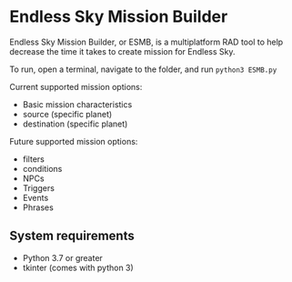 # Endless Sky Mission Builder
Endless Sky Mission Builder, or ESMB, is a multiplatform RAD tool to help decrease the time it takes to create mission for Endless Sky.

To run, open a terminal, navigate to the folder, and run `python3 ESMB.py`

Current supported mission options:
  - Basic mission characteristics
  - source (specific planet)
  - destination (specific planet)

Future supported mission options:
  - filters
  - conditions
  - NPCs
  - Triggers
  - Events
  - Phrases

## System requirements
- Python 3.7 or greater
- tkinter (comes with python 3)
